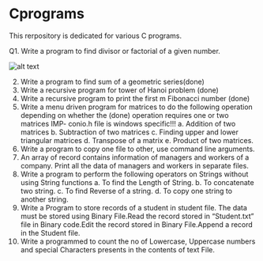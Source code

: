 # Cprograms

This rerpository is dedicated for various C programs.




Q1.  Write a program to find divisor or factorial of a given number.

![alt text](https://www.w3resource.com/w3r_images/c-programming-basic-exercises-flowchart-47.png)



2. Write a program to find sum of a geometric series(done)
3. Write a recursive program for tower of Hanoi problem (done)
4. Write a recursive program to print the first m Fibonacci number (done)
5. Write a menu driven program for matrices to do the following operation depending on whether the (done)
operation requires one or two matrices
IMP- conio.h file is windows specific!!!
a. Addition of two matrices
b. Subtraction of two matrices
c. Finding upper and lower triangular matrices
d. Transpose of a matrix
e. Product of two matrices.
6. Write a program to copy one file to other, use command line arguments.
7. An array of record contains information of managers and workers of a company. Print all the data of
managers and workers in separate files.
8. Write a program to perform the following operators on Strings without using String functions
a. To find the Length of String.
b. To concatenate two string.
c. To find Reverse of a string.
d. To copy one string to another string.
9. Write a Program to store records of a student in student file. The data must be stored using Binary
File.Read the record stored in “Student.txt” file in Binary code.Edit the record stored in Binary File.Append a
record in the Student file.
10. Write a programmed to count the no of Lowercase, Uppercase numbers and special Characters presents in
the contents of text File.
